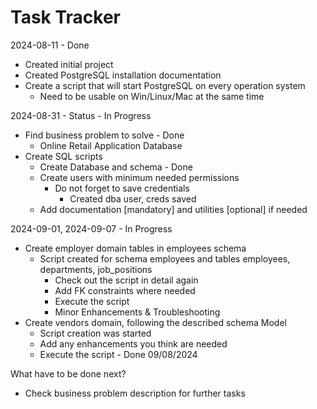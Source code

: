 # Task Tracker

2024-08-11 - Done

- Created initial project
- Created PostgreSQL installation documentation
- Create a script that will start PostgreSQL on every operation system
  - Need to be usable on Win/Linux/Mac at the same time

2024-08-31 - Status - In Progress

- Find business problem to solve - Done
  - Online Retail Application Database
- Create SQL scripts  
  - Create Database and schema - Done
  - Create users with minimum needed permissions
    - Do not forget to save credentials
      - Created dba user, creds saved
  - Add documentation [mandatory] and utilities [optional] if needed

2024-09-01, 2024-09-07 - In Progress

- Create employer domain tables in employees schema
  - Script created for schema employees and tables employees, departments, job_positions
    - Check out the script in detail again
    - Add FK constraints where needed
    - Execute the script
    - Minor Enhancements & Troubleshooting
- Create vendors domain, following the described schema Model
  - Script creation was started
  - Add any enhancements you think are needed
  - Execute the script - Done 09/08/2024

What have to be done next?

- Check business problem description for further tasks
